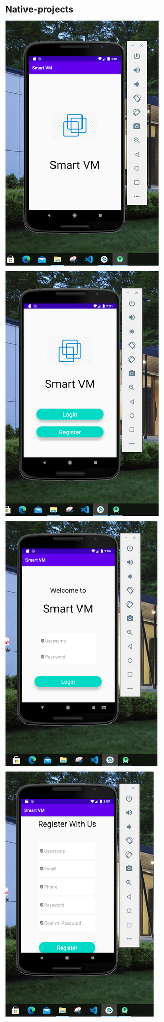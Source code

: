 # Native-projects
 
![Image 1](screenshots/Screenshot%20(319).png)

![Image 1](screenshots/Screenshot%20(320).png)

![Image 1](screenshots/Screenshot%20(321).png)

![Image 1](screenshots/Screenshot%20(322).png)
